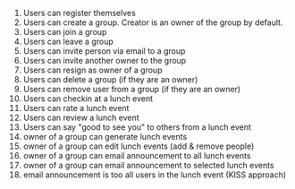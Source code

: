1. Users can register themselves
1. Users can create a group.  Creator is an owner of the group by default.
1. Users can join a group
1. Users can leave a group
1. Users can invite person via email to a group
1. Users can invite another owner to the group
1. Users can resign as owner of a group
1. Users can delete a group (if they are an owner)
1. Users can remove user from a group (if they are an owner)
1. Users can checkin at a lunch event
1. Users can rate a lunch event
1. Users can review a lunch event
1. Users can say "good to see you" to others from a lunch event
1. owner of a group can generate lunch events
1. owner of a group can edit lunch events (add & remove people)
1. owner of a group can email announcement to all lunch events
1. owner of a group can email announcement to selected lunch events
1. email announcement is too all users in the lunch event (KISS approach)
